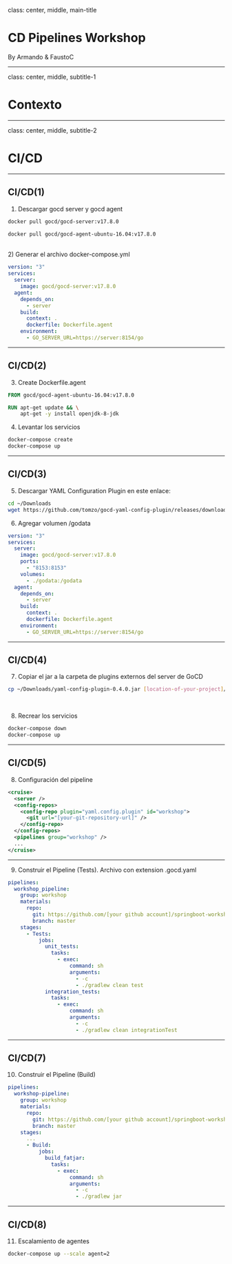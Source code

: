 class: center, middle, main-title

# CD Pipelines Workshop

By Armando & FaustoC

---

class: center, middle, subtitle-1

# Contexto

---

class: center, middle, subtitle-2

# CI/CD

---

## CI/CD(1)

1) Descargar gocd server y gocd agent

```bash
docker pull gocd/gocd-server:v17.8.0

docker pull gocd/gocd-agent-ubuntu-16.04:v17.8.0
```
<br>
2) Generar el archivo docker-compose.yml

```yaml
version: "3"
services:
  server:
    image: gocd/gocd-server:v17.8.0
  agent:
    depends_on:
      - server
    build:
      context: .
      dockerfile: Dockerfile.agent
    environment:
      - GO_SERVER_URL=https://server:8154/go
```

---

## CI/CD(2)

3) Create Dockerfile.agent
```Dockerfile
FROM gocd/gocd-agent-ubuntu-16.04:v17.8.0

RUN apt-get update && \
    apt-get -y install openjdk-8-jdk
```
4) Levantar los servicios
```bash
docker-compose create
docker-compose up
```
---
## CI/CD(3)
5) Descargar YAML Configuration Plugin en este enlace:
```bash
cd ~/Downloads
wget https://github.com/tomzo/gocd-yaml-config-plugin/releases/download/0.4.0/yaml-config-plugin-0.4.0.jar
```
6) Agregar volumen /godata
```yaml
version: "3"
services:
  server:
    image: gocd/gocd-server:v17.8.0
    ports:
      - "8153:8153"
    volumes:
      - ./godata:/godata
  agent:
    depends_on:
      - server
    build:
      context: .
      dockerfile: Dockerfile.agent
    environment:
      - GO_SERVER_URL=https://server:8154/go
```
---
## CI/CD(4)
7) Copiar el jar a la carpeta de plugins externos del server de GoCD
```bash
cp ~/Downloads/yaml-config-plugin-0.4.0.jar [location-of-your-project]/godata/plugins/external
```
<br/>

8) Recrear los servicios
```bash
docker-compose down
docker-compose up
```

---

## CI/CD(5)
8) Configuración del pipeline
```xml
<cruise>
  <server />
  <config-repos>
    <config-repo plugin="yaml.config.plugin" id="workshop">
      <git url="[your-git-repository-url]" />
    </config-repo>
  </config-repos>
  <pipelines group="workshop" />
  ...
</cruise>
```
---
9) Construir el Pipeline (Tests). Archivo con extension .gocd.yaml
```yaml
pipelines:
  workshop_pipeline:
    group: workshop
    materials:
      repo:
        git: https://github.com/[your github account]/springboot-workshop-i.git
        branch: master
    stages:
      - Tests:
          jobs:
            unit_tests:
              tasks:
                - exec:
                    command: sh
                    arguments:
                      - -c
                      - ./gradlew clean test
            integration_tests:
              tasks:
                - exec:
                    command: sh
                    arguments:
                      - -c
                      - ./gradlew clean integrationTest
```
---

## CI/CD(7)

10) Construir el Pipeline (Build)

```yaml
pipelines:
  workshop-pipeline:
    group: workshop
    materials:
      repo:
        git: https://github.com/[your github account]/springboot-workshop-i.git
        branch: master
    stages:
      ...
      - Build:
          jobs:
            build_fatjar:
              tasks:
                - exec:
                    command: sh
                    arguments:
                      - -c
                      - ./gradlew jar
```

---

## CI/CD(8)
11) Escalamiento de agentes

```bash
docker-compose up --scale agent=2
```
